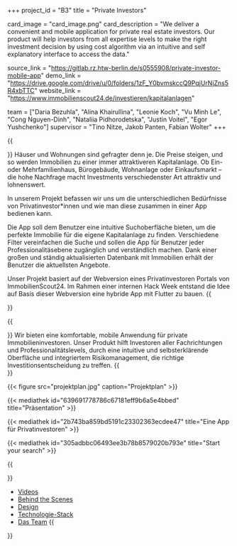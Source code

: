 +++
project_id = "B3"
title = "Private Investors"

card_image = "card_image.png"
card_description = "We deliver a convenient and mobile application for private real estate investors.  Our product will help investors from all expertise levels to make the right investment decision by using cost algorithm via an intuitive and self explanatory interface to access the data."

source_link = "https://gitlab.rz.htw-berlin.de/s0555908/private-investor-mobile-app"
demo_link = "https://drive.google.com/drive/u/0/folders/1zF_Y0bvmskccQ9PqjUrNjZns5R4xbTTC"
website_link = "https://www.immobilienscout24.de/investieren/kapitalanlagen"

team = ["Daria Bezuhla", "Alina Khairullina", "Leonie Koch", "Vu Minh Le", "Cong Nguyen-Dinh", "Nataliia Pidhorodetska", "Justin Voitel", "Egor Yushchenko"]
supervisor = "Tino Nitze, Jakob Panten, Fabian Wolter"
+++

{{<section title="Idee">}}
Häuser und Wohnungen sind gefragter denn je. Die Preise steigen, und so werden Immobilien zu einer immer attraktiveren Kapitalanlage. Ob Ein- oder Mehrfamilienhaus, Bürogebäude, Wohnanlage oder Einkaufsmarkt – die hohe Nachfrage macht Investments verschiedenster Art attraktiv und lohnenswert.

In unserem Projekt befassen wir uns um die unterschiedlichen Bedürfnisse von Privatinvestor\*innen und wie man diese zusammen in einer App bedienen kann.

Die App soll dem Benutzer eine intuitive Suchoberfläche bieten, um die perfekte Immobilie für die eigene Kapitalanlage zu finden. Verschiedene Filter vereinfachen die Suche und sollen die App für Benutzer jeder Professionalitäsebene zugänglich und verständlich machen. Dank einer großen und ständig aktualisierten Datenbank mit Immobilien erhält der Benutzer die aktuellsten Angebote.

Unser Projekt basiert auf der Webversion eines Privatinvestoren Portals von ImmobilienScout24. Im Rahmen einer internen Hack Week entstand die Idee auf Basis dieser Webversion eine hybride App mit Flutter zu bauen.
{{</section>}}

{{<section title="Vision">}}
Wir bieten eine komfortable, mobile Anwendung für private Immobilieninvestoren. Unser Produkt hilft Investoren aller Fachrichtungen und Professionalitätslevels, durch eine intuitive und selbsterklärende Oberfläche und integriertem Risikomanagement, die richtige Investitionsentscheidung zu treffen.
{{</section>}}

{{< figure src="projektplan.jpg" caption="Projektplan" >}}

{{< mediathek id="639691778786c67181eff9b6a5e4bbed" title="Präsentation" >}}

{{< mediathek id="2b743ba859bd5191c23302363ecdee47" title="Eine App für Privatinvestoren" >}}

{{< mediathek id="305adbbc06493ee3b78b8579020b793e" title="Start your search" >}}

{{<section title="Weitere Inhalte">}}
- [Videos](videos)
- [Behind the Scenes](videos)
- [Design](design)
- [Technologie-Stack](tech-stack)
- [Das Team](das-team)
{{</section>}}
